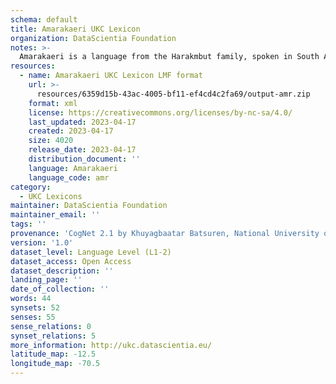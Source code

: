 ```yaml
---
schema: default
title: Amarakaeri UKC Lexicon
organization: DataScientia Foundation
notes: >-
  Amarakaeri is a language from the Harakmbut family, spoken in South America. The UKC Lexicon of Amarakaeri is represented as a lexico-semantic network. It consists of words, word senses, synsets, as well as sense-level and synset-level relationships.
resources:
  - name: Amarakaeri UKC Lexicon LMF format
    url: >-
      resources/6359d15b-43ac-4005-bf11-ef4cd4c2fa69/output-amr.zip
    format: xml
    license: https://creativecommons.org/licenses/by-nc-sa/4.0/
    last_updated: 2023-04-17
    created: 2023-04-17
    size: 4020
    release_date: 2023-04-17
    distribution_document: ''
    language: Amarakaeri
    language_code: amr
category:
  - UKC Lexicons
maintainer: DataScientia Foundation
maintainer_email: ''
tags: ''
provenance: 'CogNet 2.1 by Khuyagbaatar Batsuren, National University of Mongolia (http://cognet.ukc.disi.unitn.it); Native Languages of the Americas 2021.11. by Laura Redish and Orrin Lewis (http://www.native-languages.org); Princeton WordNet 2.1 by Princeton University (https://wordnet.princeton.edu)'
version: '1.0'
dataset_level: Language Level (L1-2)
dataset_access: Open Access
dataset_description: ''
landing_page: ''
date_of_collection: ''
words: 44
synsets: 52
senses: 55
sense_relations: 0
synset_relations: 5
more_information: http://ukc.datascientia.eu/
latitude_map: -12.5
longitude_map: -70.5
---
```

